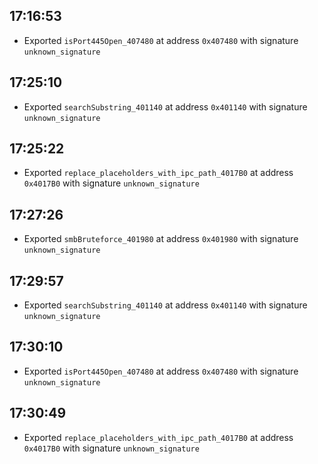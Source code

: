
## 17:16:53
- Exported `isPort445Open_407480` at address `0x407480` with signature `unknown_signature`

## 17:25:10
- Exported `searchSubstring_401140` at address `0x401140` with signature `unknown_signature`

## 17:25:22
- Exported `replace_placeholders_with_ipc_path_4017B0` at address `0x4017B0` with signature `unknown_signature`

## 17:27:26
- Exported `smbBruteforce_401980` at address `0x401980` with signature `unknown_signature`

## 17:29:57
- Exported `searchSubstring_401140` at address `0x401140` with signature `unknown_signature`

## 17:30:10
- Exported `isPort445Open_407480` at address `0x407480` with signature `unknown_signature`

## 17:30:49
- Exported `replace_placeholders_with_ipc_path_4017B0` at address `0x4017B0` with signature `unknown_signature`
